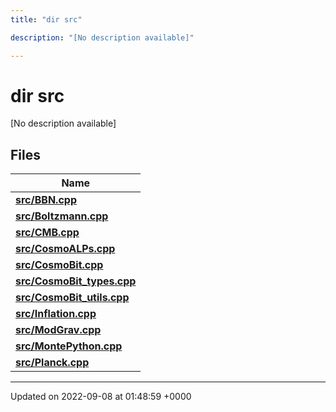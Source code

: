```yaml
---
title: "dir src"

description: "[No description available]"

---
```


# dir src

[No description available]

## Files

| Name           |
| -------------- |
| **[src/BBN.cpp](/documentation/code/files/bbn_8cpp/#file-src-bbn-cpp)**  |
| **[src/Boltzmann.cpp](/documentation/code/files/boltzmann_8cpp/#file-src-boltzmann-cpp)**  |
| **[src/CMB.cpp](/documentation/code/files/cmb_8cpp/#file-src-cmb-cpp)**  |
| **[src/CosmoALPs.cpp](/documentation/code/files/cosmoalps_8cpp/#file-src-cosmoalps-cpp)**  |
| **[src/CosmoBit.cpp](/documentation/code/files/cosmobit_8cpp/#file-src-cosmobit-cpp)**  |
| **[src/CosmoBit_types.cpp](/documentation/code/files/cosmobit__types_8cpp/#file-src-cosmobit-types-cpp)**  |
| **[src/CosmoBit_utils.cpp](/documentation/code/files/cosmobit__utils_8cpp/#file-src-cosmobit-utils-cpp)**  |
| **[src/Inflation.cpp](/documentation/code/files/inflation_8cpp/#file-src-inflation-cpp)**  |
| **[src/ModGrav.cpp](/documentation/code/files/modgrav_8cpp/#file-src-modgrav-cpp)**  |
| **[src/MontePython.cpp](/documentation/code/files/montepython_8cpp/#file-src-montepython-cpp)**  |
| **[src/Planck.cpp](/documentation/code/files/planck_8cpp/#file-src-planck-cpp)**  |






-------------------------------

Updated on 2022-09-08 at 01:48:59 +0000
